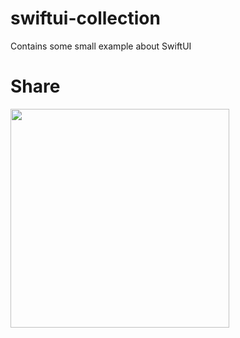 # swiftui-collection

Contains some small example about SwiftUI

# Share
<img src="https://user-images.githubusercontent.com/27767477/147377920-32ca552d-491e-4291-8578-a86ecad86844.gif" width="350"/>

